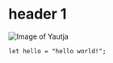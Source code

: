 # header 1
![Image of Yautja](https://comicvine.gamespot.com/a/uploads/scale_medium/1/18154/8620726-2278163265-28649.jpg)
```
let hello = "hello world!";
```
